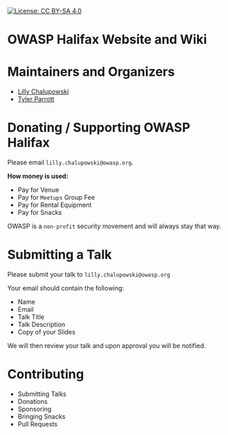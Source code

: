 [![License: CC BY-SA 4.0](https://licensebuttons.net/l/by-sa/3.0/80x15.png)](https://github.com/owasp/owasp-halifax)
# OWASP Halifax Website and Wiki

# Maintainers and Organizers

- [Lilly Chalupowski](https://lillypad.github.io)
- [Tyler Parrott](mailto:tyler.parrott@owasp.org)

# Donating / Supporting OWASP Halifax

Please email `lilly.chalupowski@owasp.org`.

__How money is used:__
- Pay for Venue
- Pay for `Meetups` Group Fee
- Pay for Rental Equipment
- Pay for Snacks

OWASP is a `non-profit` security movement and will always stay that way.

# Submitting a Talk

Please submit your talk to `lilly.chalupowski@owasp.org`

Your email should contain the following:
- Name
- Email
- Talk Title
- Talk Description
- Copy of your Slides

We will then review your talk and upon approval you will be notified.

# Contributing

- Submitting Talks
- Donations
- Sponsoring
- Bringing Snacks
- Pull Requests
